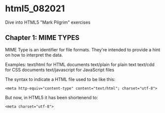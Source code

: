 # html5_082021

Dive into HTML5 "Mark Pilgrim" exercises


## Chapter 1: MIME TYPES

MIME Type is an identifier for file formats. They're intended to provide a hint on how to interpret the data.

Examples: 
text/html for HTML documents 
text/plain for plain text
text/cdd for CSS documents
text/javascript for JavaScript files

The syntax to indicate a HTML file used to be like this:

```<meta http-equiv="content-type" content="text/html"; charset="utf-8">```

But now, in HTML5 it has been shortenend to: 

```<meta charset="utf-8">```

